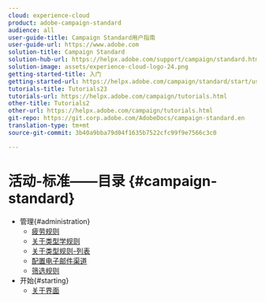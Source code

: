 ```yaml
---
cloud: experience-cloud
product: adobe-campaign-standard
audience: all
user-guide-title: Campaign Standard用户指南
user-guide-url: https://www.adobe.com
solution-title: Campaign Standard
solution-hub-url: https://helpx.adobe.com/support/campaign/standard.html
solution-image: assets/experience-cloud-logo-24.png
getting-started-title: 入门
getting-started-url: https://helpx.adobe.com/campaign/standard/start/user-guide.html
tutorials-title: Tutorials23
tutorials-url: https://helpx.adobe.com/campaign/tutorials.html
other-title: Tutorials2
other-url: https://helpx.adobe.com/campaign/tutorials.html
git-repo: https://git.corp.adobe.com/AdobeDocs/campaign-standard.en
translation-type: tm+mt
source-git-commit: 3b40a9bba79d04f1635b7522cfc99f9e7566c3c0

---
```



# 活动-标准——目录 {#campaign-standard}

+ 管理{#administration}
   + [疲劳规则](sending/using/fatigue-rules.md)
   + [关于类型学规则](sending/using/about-typology-rules.md)
   + [关于类型规则-列表](sending/using/about-typology-rules.md#typology-rules)
   + [配置电子邮件渠道](administration/using/configuring-email-channel.md)
   + [筛选规则](sending/using/filtering-rules.md)
+ 开始{#starting}
   + [关于界面](start/using/about-the-interface.md)
